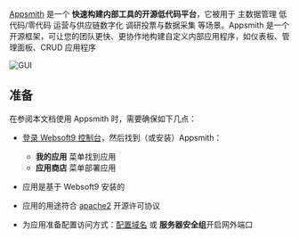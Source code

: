 [Appsmith](https://www.appsmith.com/) 是一个 **快速构建内部工具的开源低代码平台**，它被用于 主数据管理 低代码/零代码 运营与供应链数字化 调研投票与数据采集  等场景。Appsmith 是一个开源框架，可让您的团队更快、更协作地构建自定义内部应用程序，如仪表板、管理面板、CRUD 应用程序


![GUI](https://libs.websoft9.com/Websoft9/DocsPicture/zh/appsmith/appsmith-gui-websoft9.png)


## 准备

在参阅本文档使用 Appsmith 时，需要确保如下几点：

- [登录 Websoft9 控制台](./login-console)，然后找到（或安装）Appsmith：
  - **我的应用** 菜单找到应用 
  - **应用商店** 菜单部署应用

- 应用是基于 Websoft9 安装的


- 应用的用途符合 [apache2](https://opensource.org/licenses/Apache-2.0) 开源许可协议


- 为应用准备配置访问方式：[配置域名](./domain-set) 或 **服务器安全组**开启网外端口